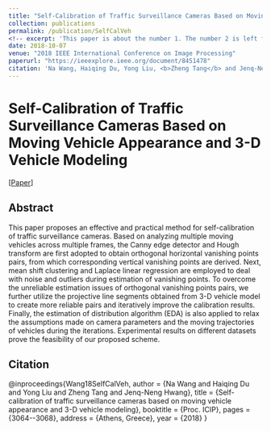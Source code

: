 ```yaml
---
title: "Self-Calibration of Traffic Surveillance Cameras Based on Moving Vehicle Appearance and 3-D Vehicle Modeling"
collection: publications
permalink: /publication/SelfCalVeh
<!-- excerpt: 'This paper is about the number 1. The number 2 is left for future work.' -->
date: 2018-10-07
venue: "2018 IEEE International Conference on Image Processing"
paperurl: "https://ieeexplore.ieee.org/document/8451478"
citation: 'Na Wang, Haiqing Du, Yong Liu, <b>Zheng Tang</b> and Jenq-Neng Hwang. "Self-Calibration of Traffic Surveillance Cameras Based on Moving Vehicle Appearance and 3-D Vehicle Modeling". <i>Proceedings of 2018 IEEE International Conference on Image Processing (ICIP 2018)</i>. pp. 3064-3068. 2018.'
---
```

# Self-Calibration of Traffic Surveillance Cameras Based on Moving Vehicle Appearance and 3-D Vehicle Modeling

[<a href="https://ieeexplore.ieee.org/document/8451478">Paper</a>]


## Abstract
This paper proposes an effective and practical method for self-calibration of traffic surveillance cameras. Based on analyzing multiple moving vehicles across multiple frames, the Canny edge detector and Hough transform are first adopted to obtain orthogonal horizontal vanishing points pairs, from which corresponding vertical vanishing points are derived. Next, mean shift clustering and Laplace linear regression are employed to deal with noise and outliers during estimation of vanishing points. To overcome the unreliable estimation issues of orthogonal vanishing points pairs, we further utilize the projective line segments obtained from 3-D vehicle model to create more reliable pairs and iteratively improve the calibration results. Finally, the estimation of distribution algorithm (EDA) is also applied to relax the assumptions made on camera parameters and the moving trajectories of vehicles during the iterations. Experimental results on different datasets prove the feasibility of our proposed scheme.


## Citation
@inproceedings{Wang18SelfCalVeh,
author = {Na Wang and Haiqing Du and Yong Liu and Zheng Tang and Jenq-Neng Hwang},
title = {Self-calibration of traffic surveillance cameras based on moving vehicle appearance and 3-D vehicle modeling},
booktitle = {Proc. ICIP},
pages = {3064--3068},
address = {Athens, Greece},
year = {2018}
}
